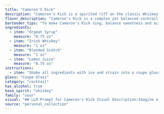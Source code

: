 ```yaml
---
title: "Cameron'S Kick"
description: "Cameron's Kick is a spirited riff on the classic Whiskey Sour family, with its tart lemon juice base and whiskey foundation.  The addition of Orgeat Syrup adds a unique, nutty, and sweet dimension, perhaps inspired by the traditional use of Orgeat in tiki cocktails.  "
flavor_description: "Cameron's Kick is a complex yet balanced cocktail. The Orgeat syrup brings a sweet, nutty almond flavor, while the Irish whiskey offers a smooth, warm spice. The blended Scotch adds a smoky, peaty depth, and the lemon juice provides a tart, refreshing touch. The combination creates a delicious, slightly smoky and sweet cocktail with a lingering almond aftertaste. "
bartender_tips: "To make Cameron's Kick sing, balance sweetness and acidity.  Start with a good quality Irish whiskey and blended Scotch.  Use fresh lemon juice and a high-quality orgeat syrup - it's key to the unique flavor profile.  Shake well with ice and double strain into a chilled coupe glass.  Garnish with a lemon twist for a touch of citrus aroma. "
ingredients:
  - item: "Orgeat Syrup"
    measure: "0.75 oz"
  - item: "Irish Whiskey"
    measure: "1 oz"
  - item: "Blended Scotch"
    measure: "1 oz"
  - item: "Lemon Juice"
    measure: "0.75 oz"
instructions:
  - item: "Shake all ingredients with ice and strain into a coupe glass."
glass: "Coupe Glass"
category: "cocktail"
has_alcohol: true
base_spirit: "whiskey"
family: "sour"
visual: "## LLM Prompt for Cameron's Kick Visual Description:Imagine a Cameron's Kick cocktail in a **chilled coupe glass**. The drink is **golden amber** in color, with **subtle hints of green** from the Irish whiskey and **a slight haze** from the Scotch. It's **layered beautifully**, with **a thin layer of foam** on top created by the orgeat syrup. **Describe the following:*** **What does the foam look like?** Is it white, creamy, or perhaps a bit sticky? How does it interact with the liquid beneath it?* **Are there any visible sediment or particles?** If so, what do they look like?* **How does the light reflect off the surface of the drink?** Is it a smooth, even reflection, or does it create a shimmering effect?* **Is there any garnish?** If so, what is it and how does it complement the overall appearance?**Focus on the details that create a vivid image of the cocktail.** The goal is to bring the Cameron's Kick to life through words, capturing its unique visual characteristics and enticing readers to imagine its taste. "
source: "personal_collection"
---
```


